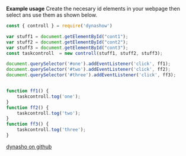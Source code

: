 
**Example usage**
Create the necesary id elements in your webpage then select
ans use them as shown below.


```javascript
const { controll } = require('dynashow')

var stuff1 = document.getElementById("cont1");
var stuff2 = document.getElementById("cont2");
var stuff3 = document.getElementById("cont3");
const taskcontroll  = new controll(stuff1, stuff2, stuff3);

document.querySelector('#one').addEventListener('click', ff1);
document.querySelector('#two').addEventListener('click', ff2);
document.querySelector('#three').addEventListener('click', ff3);


function ff1() {
	taskcontroll.tog('one');
}
function ff2() {
	taskcontroll.tog('two');
}
function ff3() {
	taskcontroll.tog('three');
}
```
[dynasho on github](https://github.com/harrika/dynashow)

